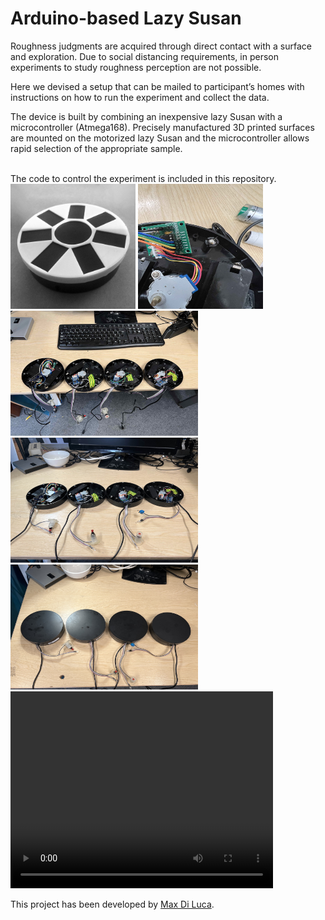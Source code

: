 
# Arduino-based Lazy Susan


<p align="left">

 Roughness judgments are acquired through direct contact with a surface and exploration. 
 Due to social distancing requirements, in person experiments to study roughness perception are not possible.
 
 Here we devised a setup that can be mailed to participant’s homes with instructions on how to run the experiment and collect the data. 
 
 The device is built by combining an inexpensive lazy Susan with a microcontroller (Atmega168). Precisely manufactured 3D printed surfaces are mounted on the motorized lazy Susan and the microcontroller allows rapid selection of the appropriate sample. 
 
 <br>
 The code to control the experiment is included in this repository.
 
 
 
 
 <img width="200" height="200" src="IMG_2246.jpeg">
  


  <img width="200" height="200" src="IMG_0763.jpeg">
   <br> <img width="300" height="200" src="IMG_0819.jpeg">
    <img width="300" height="200" src="IMG_0824.jpeg">
    <img width="300" height="200" src="IMG_0825.jpeg">
 
  <br>
  
 <video controls="controls" width="420" height="315" name="Video Name">
  <source src="./IMG_0762.MOV">
</video>
 
 
  <br>
  <object data="http://www.youtube.com/embed/Hrc2zLRdNaU"
  width="420" height="315"></object>
 
</p>
<p>This project has been developed by <a href="https://massimilianodiluca.info/">Max Di Luca</a>.</p>
